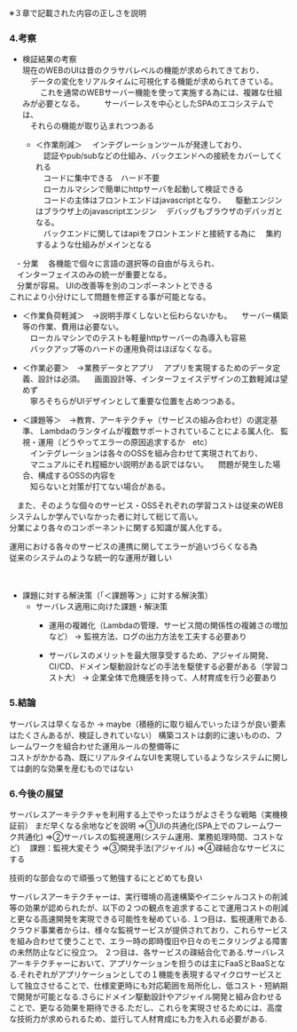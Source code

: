 ※３章で記載された内容の正しさを説明

### 4.考察
- 検証結果の考察  
  現在のWEBのUIは昔のクラサバレベルの機能が求められてきており、  
　データの変化をリアルタイムに可視化する機能が求められてきている。   　
　これを通常のWEBサーバー機能を使って実施する為には、複雑な仕組みが必要となる。 　
　サーバーレスを中心としたSPAのエコシステムでは、    
　それらの機能が取り込まれつつある  

  - ＜作業削減＞
　インテグレーションツールが発達しており、  
　認証やpub/subなどの仕組み、バックエンドへの接続をカバーしてくれる    
　コードに集中できる　ハード不要    
　ローカルマシンで簡単にhttpサーバを起動して検証できる  
　コードの主体はフロントエンドはjavascriptとなり、
　駆動エンジンはブラウザ上のjavascriptエンジン
　デバッグもブラウザのデバッガとなる。  
　バックエンドに関してはapiをフロントエンドと接続する為に
　集約するような仕組みがメインとなる  

　- 分業
　各機能で個々に言語の選択等の自由が与えられ、  
　インターフェイスのみの統一が重要となる。  
　分業が容易。
  UIの改善等を別のコンポーネントとできる  
  これにより小分けにして問題を修正する事が可能となる。

  - ＜作業負荷軽減＞　→説明手厚くしないと伝わらないかも。
　サーバー構築等の作業、費用は必要ない。  
　ローカルマシンでのテストも軽量httpサーバーの為導入も容易  
　バックアップ等のハードの運用負荷はほぼなくなる。 
　
  - ＜作業必要＞　→業務データとアプリ
　アプリを実現するためのデータ定義、設計は必須。
　画面設計等、インターフェイスデザインの工数軽減は望めず  
　寧ろそちらがUIデザインとして重要な位置を占めつつある。  

  - ＜課題等＞　→教育、アーキテクチャ（サービスの組み合わせ）の選定基準、
               Lambdaのランタイムが複数サポートされていることによる属人化、
               監視・運用（どうやってエラーの原因追求するか　etc）  
　インテグレーションは各々のOSSを組み合わせて実現されており、  
　マニュアルにそれ程細かい説明がある訳ではない。 
　問題が発生した場合、構成するOSSの内容を  
　知らないと対策が打てない場合がある。  

　また、そのような個々のサービス・OSSそれぞれの学習コストは従来のWEBシステムしか学んでいなかった者に対して総じて高い。  
  分業により各々のコンポーネントに関する知識が属人化する。
  
  運用における各々のサービスの連携に関してエラーが追いづらくなる為  
  従来のシステムのような統一的な運用が難しい
　

　
- 課題に対する解決策（「＜課題等＞」に対する解決策）
  - サーバレス適用に向けた課題・解決策
    - 運用の複雑化（Lambdaの管理、サービス間の関係性の複雑さの増加など） → 監視方法、ログの出力方法を工夫する必要あり
    
    - サーバレスのメリットを最大限享受するため、アジャイル開発、CI/CD、ドメイン駆動設計などの手法を駆使する必要がある（学習コスト大） → 企業全体で危機感を持って、人材育成を行う必要あり

### 5.結論
サーバレスは早くなるか
→ maybe（積極的に取り組んでいったほうが良い要素はたくさんあるが、検証しきれていない）
構築コストは劇的に速いものの、フレームワークを組合わせた運用ルールの整備等に  
コストがかかる為、既にリアルタイムなUIを実現しているようなシステムに関しては劇的な効果を産むものではない  


### 6.今後の展望
サーバレスアーキテクチャを利用する上でやったほうがよさそうな戦略（実機検証前）
まだ早くなる余地などを説明
⇒①UIの共通化(SPA上でのフレームワーク共通化)
⇒②サーバレスの監視運用(システム運用、業務処理時間、コストなど)
　課題：監視大変そう
⇒③開発手法(アジャイル)
⇒④疎結合なサービスにする

技術的な部会なので頑張って勉強するにとどめても良い


サーバレスアーキテクチャーは、実行環境の高速構築やイニシャルコストの削減等の効果が認められたが、以下の２つの観点を追求することで運用コストの削減と更なる高速開発を実現できる可能性を秘めている.
１つ目は、監視運用である.クラウド事業者からは、様々な監視サービスが提供されており、これらサービスを組み合わせて使うことで、エラー時の即時復旧や日々のモニタリングよる障害の未然防止などに役立つ。
２つ目は、各サービスの疎結合化である.サーバレスアーキテクチャーにおいて、アプリケーションを担うのは主にFaaSとBaaSとなる.それぞれがアプリケーションとしての１機能を表現するマイクロサービスとして独立させることで、仕様変更時にも対応範囲を局所化し、低コスト・短納期で開発が可能となる.さらにドメイン駆動設計やアジャイル開発と組み合わせることで、更なる効果を期待できる.ただし、これらを実現させるためには、高度な技術力が求められるため、並行して人材育成にも力を入れる必要がある.



